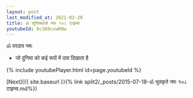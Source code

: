 ```yaml
---
layout: post
last_modified_at: 2021-03-29
title: ॐ शुचिश्रवासे नमः १०८ टाइम्स
youtubeId: 0c1K0cxwR0w
---
```

 
 
 ॐ वरदाय नमः  
 
 -  जो दुनिया को कई रूपों में दया दिखाता है 
 
  
 
  
 
 
 
 
 
 


{% include youtubePlayer.html id=page.youtubeId %}
 
[Next]({{ site.baseurl }}{% link  split2/_posts/2015-07-18-ॐ भूतकृते नमः १०८ टाइम्स.md%})
 
